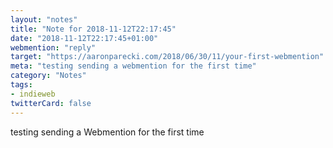 ```yaml
---
layout: "notes"
title: "Note for 2018-11-12T22:17:45"
date: "2018-11-12T22:17:45+01:00"
webmention: "reply"
target: "https://aaronparecki.com/2018/06/30/11/your-first-webmention"
meta: "testing sending a webmention for the first time"
category: "Notes"
tags:
- indieweb
twitterCard: false
---
```

testing sending a Webmention for the first time
